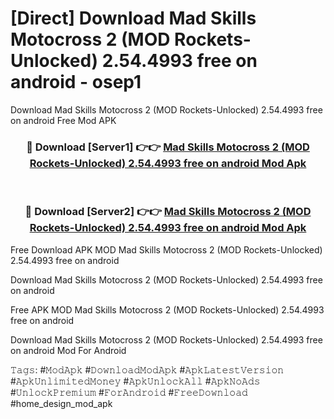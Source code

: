 # [Direct] Download Mad Skills Motocross 2 (MOD Rockets-Unlocked) 2.54.4993 free on android - osep1
Download Mad Skills Motocross 2 (MOD Rockets-Unlocked) 2.54.4993 free on android Free Mod APK

<div align="center">
<h3>🔴 Download [Server1] 👉👉 <a href="https://apk-comot.site?title=Mad_Skills_Motocross_2_(MOD_Rockets-Unlocked)_2.54.4993_free_on_android">Mad Skills Motocross 2 (MOD Rockets-Unlocked) 2.54.4993 free on android Mod Apk</a></h3><br>

<h3>🔴 Download [Server2] 👉👉 <a href="https://apk-comot.site?title=Mad_Skills_Motocross_2_(MOD_Rockets-Unlocked)_2.54.4993_free_on_android">Mad Skills Motocross 2 (MOD Rockets-Unlocked) 2.54.4993 free on android Mod Apk</a></h3>
</div>


Free Download APK MOD Mad Skills Motocross 2 (MOD Rockets-Unlocked) 2.54.4993 free on android

Download Mad Skills Motocross 2 (MOD Rockets-Unlocked) 2.54.4993 free on android 

Free APK MOD Mad Skills Motocross 2 (MOD Rockets-Unlocked) 2.54.4993 free on android 

Download Mad Skills Motocross 2 (MOD Rockets-Unlocked) 2.54.4993 free on android Mod For Android

𝚃𝚊𝚐𝚜: #𝙼𝚘𝚍𝙰𝚙𝚔 #𝙳𝚘𝚠𝚗𝚕𝚘𝚊𝚍𝙼𝚘𝚍𝙰𝚙𝚔 #𝙰𝚙𝚔𝙻𝚊𝚝𝚎𝚜𝚝𝚅𝚎𝚛𝚜𝚒𝚘𝚗 #𝙰𝚙𝚔𝚄𝚗𝚕𝚒𝚖𝚒𝚝𝚎𝚍𝙼𝚘𝚗𝚎𝚢 #𝙰𝚙𝚔𝚄𝚗𝚕𝚘𝚌𝚔𝙰𝚕𝚕 #𝙰𝚙𝚔𝙽𝚘𝙰𝚍𝚜 #𝚄𝚗𝚕𝚘𝚌𝚔𝙿𝚛𝚎𝚖𝚒𝚞𝚖 #𝙵𝚘𝚛𝙰𝚗𝚍𝚛𝚘𝚒𝚍 #𝙵𝚛𝚎𝚎𝙳𝚘𝚠𝚗𝚕𝚘𝚊𝚍 #home_design_mod_apk
